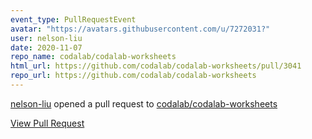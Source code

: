 ```yaml
---
event_type: PullRequestEvent
avatar: "https://avatars.githubusercontent.com/u/7272031?"
user: nelson-liu
date: 2020-11-07
repo_name: codalab/codalab-worksheets
html_url: https://github.com/codalab/codalab-worksheets/pull/3041
repo_url: https://github.com/codalab/codalab-worksheets
---
```


<a href='https://github.com/nelson-liu' target='_blank'>nelson-liu</a> opened a pull request to <a href='https://github.com/codalab/codalab-worksheets' target='_blank'>codalab/codalab-worksheets</a>

<a href='https://github.com/codalab/codalab-worksheets/pull/3041' target='_blank'>View Pull Request</a>